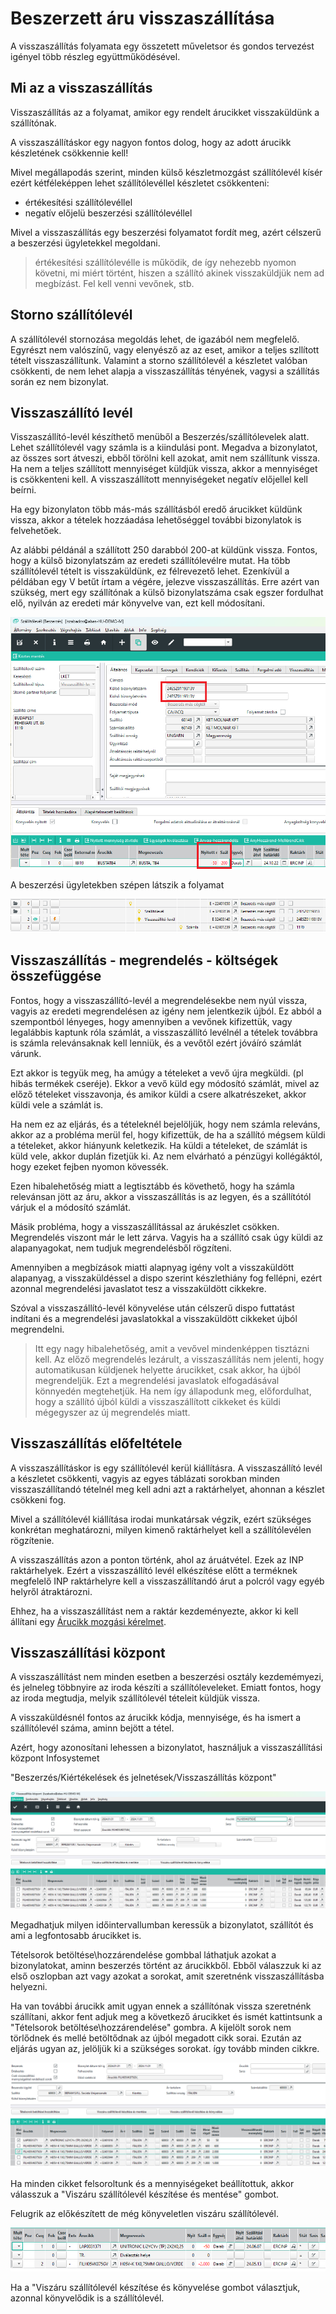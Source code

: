 # Beszerzett áru visszaszállítása

A visszaszállítás folyamata egy összetett műveletsor és gondos tervezést igényel több részleg együttműködésével.

## Mi az a visszaszállítás

Visszaszállítás az a folyamat, amikor egy rendelt árucikket visszaküldünk a szállítónak.

A visszaszállításkor egy nagyon fontos dolog, hogy az adott árucikk készletének csökkennie kell!

Mivel megállapodás szerint, minden külső készletmozgást szállítólevél kísér ezért kétféleképpen lehet szállítólevéllel készletet csökkenteni:

- értékesítési szállítólevéllel
- negatív előjelü beszerzési szállítólevéllel

Mivel a visszaszállítás egy beszerzési folyamatot fordít meg, azért célszerű a beszerzési ügyletekkel megoldani.

> értékesítési szállítólevélle is működik, de így nehezebb nyomon követni, mi miért történt, hiszen a szállító akinek visszaküldjük nem ad megbízást. Fel kell venni vevőnek, stb.

## Storno szállítólevél

A szállítólevél stornozása megoldás lehet, de igazából nem megfelelő. Egyrészt nem valószínű, vagy elenyésző az az eset, amikor a teljes szllított tételt visszaszállítunk. Valamint a storno szállítólevél a készletet valóban csökkenti, de nem lehet alapja a visszaszállítás tényének, vagysi a szállítás során ez nem bizonylat.

## Visszaszállító levél

Visszaszállító-levél készíthető menüből a Beszerzés/szállítólevelek alatt. Lehet szállítólevél vagy számla is a kiindulási pont. 
Megadva a bizonylatot, az összes sort átveszi, ebből törölni kell azokat, amit nem szállítunk vissza.
Ha nem a teljes szállított mennyiséget küldjük vissza, akkor a mennyiséget is csökkenteni kell.
A visszaszállított mennyiségeket negatív előjellel kell beírni.

Ha egy bizonylaton több más-más szállításból eredő árucikket küldünk vissza, akkor a tételek hozzáadása lehetőséggel további bizonylatok is felvehetőek.

Az alábbi példánál a szállított 250 darabból 200-at küldünk vissza.
Fontos, hogy a külső bizonylatszám az eredeti szállítólevélre mutat. Ha több szállítólevél tételt is visszaküldünk, ez félrevezető lehet. Ezenkívül a példában egy V betűt írtam a végére, jelezve visszaszállítás. Erre azért van szükség, mert egy szállítónak a külső bizonylatszáma csak egszer fordulhat elő, nyilván az eredeti már könyvelve van, ezt kell módosítani.

![alt text](image-28.png)

A beszerzési ügyletekben szépen látszik a folyamat

![alt text](image-27.png)

## Visszaszállítás - megrendelés - költségek összefüggése

Fontos, hogy a visszaszállító-levél a megrendelésekbe nem nyúl vissza, vagyis az eredeti megrendelésen az igény nem jelentkezik újból. Ez abból a szempontból lényeges, hogy amennyiben a vevőnek kifizettük, vagy legalábbis kaptunk róla számlát, a visszaszállító levélnél a tételek továbbra is számla relevánsaknak kell lenniük, és a vevőtől ezért jóváíró számlát várunk.

Ezt akkor is tegyük meg, ha amúgy a tételeket a vevő újra megküldi. (pl hibás termékek cseréje). Ekkor a vevő küld egy módosító számlát, mivel az előző tételeket visszavonja, és amikor küldi a csere alkatrészeket, akkor küldi vele a számlát is.

Ha nem ez az eljárás, és a tételeknél bejelöljük, hogy nem számla releváns, akkor az a probléma merül fel, hogy kifizettük, de ha a szállító mégsem küldi a tételeket, akkor hiányunk keletkezik. Ha küldi a tételeket, de számlát is küld vele, akkor duplán fizetjük ki. Az nem elvárható a pénzügyi kollégáktól, hogy ezeket fejben nyomon kövessék.

Ezen hibalehetőség miatt a legtisztább és követhető, hogy ha számla relevánsan jött az áru, akkor a visszaszállítás is az legyen, és a szállítótól várjuk el a módosító számlát.

Másik probléma, hogy a visszaszállítással az árukészlet csökken. Megrendelés viszont már le lett zárva. Vagyis ha a szállító csak úgy küldi az alapanyagokat, nem tudjuk megrendelésből rögzíteni.

Amennyiben a megbízások miatti alapnyag igény volt a visszaküldött alapanyag, a visszaküldéssel a dispo szerint készlethiány fog fellépni, ezért azonnal megrendelési javaslatot tesz a visszaküldött cikkekre.

Szóval a visszaszállító-levél könyvelése után célszerű dispo futtatást indítani és a megrendelési javaslatokkal a visszaküldött cikkeket újból megrendelni. 

> Itt egy nagy hibalehetőség, amit a vevővel mindenképpen tisztázni kell. Az előző megrendelés lezárult, a visszaszállítás nem jelenti, hogy automatikusan küldjenek helyette árucikket, csak akkor, ha újból megrendeljük. Ezt a megrendelési javaslatok elfogadásával könnyedén  megtehetjük. Ha nem így állapodunk meg, előfordulhat, hogy a szállító újból küldi a visszaszállított cikkeket és küldi mégegyszer az új megrendelés miatt.

## Visszaszállítás előfeltétele

A visszaszállításkor is egy szállítólevél kerül kiállításra. A visszaszállító levél a készletet csökkenti, vagyis az egyes táblázati sorokban minden visszaszállítandó tételnél meg kell adni azt a raktárhelyet, ahonnan a készlet csökkeni fog.

Mivel a szállítólevél kiállítása irodai munkatársak végzik, ezért szükséges konkrétan meghatározni, milyen kimenő raktárhelyet kell a szállítólevélen rögzítenie.

A visszaszállítás azon a ponton történk, ahol az áruátvétel. Ezek az INP raktárhelyek. Ezért a visszaszállító levél elkészítése előtt a terméknek megfelelő INP raktárhelyre kell a visszaszállítandó árut a polcról vagy egyéb helyről átraktározni.

Ehhez, ha a visszaszállítást nem a raktár kezdeményezte, akkor ki kell állítani egy [Árucikk mozgási kérelmet](../raktarozas/arucikk-mozgas-kerelem.md).

## Visszaszállítási központ

A visszaszállítást nem minden esetben a beszerzési osztály kezdemémyezi, és jelneleg többnyire az iroda készíti a szállítóleveleket.
Emiatt fontos, hogy az iroda megtudja, melyik szállítólevél tételeit küldjük vissza.

A visszaküldésnél fontos az árucikk kódja, mennyisége, és ha ismert a szállítólevél száma, aminn bejött a tétel.

Azért, hogy azonosítani lehessen a bizonylatot, használjuk a visszaszállítási központ Infosystemet

"Beszerzés/Kiértékelések és jelnetések/Visszaszállítás központ"

![alt text](image-30.png)

Megadhatjuk milyen időintervallumban keressük a bizonylatot, szállítót és ami a legfontosabb árucikket is.

Tételsorok betöltése\hozzárendelése gombbal láthatjuk azokat a bizonylatokat, aminn beszerzés történt az árucikkből. 
Ebből válaszzuk ki az első oszlopban azt vagy azokat a sorokat, amit szeretnénk visszaszállításba helyezni.

Ha van további árucikk amit ugyan ennek a szállítónak vissza szeretnénk szállítani, akkor fent adjuk meg a következő árucikket és ismét kattintsunk a "Tételsorok betöltése\hozzárendelése" gombra. A kijelölt sorok nem törlődnek és mellé betöltődnak az újból megadott cikk sorai. 
Ezután az eljárás ugyan az, jelöljük ki a szükséges sorokat. így tovább minden cikkre.

![alt text](image-31.png)

Ha minden cikket felsoroltunk és a mennyiségeket beállítottuk, akkor válasszuk a "Viszáru szállítólevél készítése és mentése" gombot.

Felugrik az előkészített de még könyveletlen viszáru szállítólevél.

![alt text](image-32.png)

Ha a "Viszáru szállítólevél készítése és könyvelése gombot választjuk, azonnal könyvelődik is a szállítólevél.